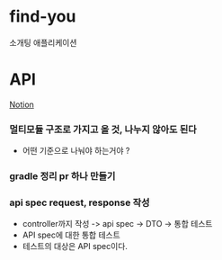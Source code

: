 # find-you
소개팅 애플리케이션

# API
[Notion](https://www.notion.so/gyeomfka/find-you-API-1d466fd5fe9e807cac27c42909ccfe88)

### 멀티모듈 구조로 가지고 올 것, 나누지 않아도 된다
- 어떤 기준으로 나눠야 하는거야 ?

### gradle 정리 pr 하나 만들기

### api spec request, response 작성
- controller까지 작성 -> api spec -> DTO -> 통합 테스트
- API spec에 대한 통합 테스트
- 테스트의 대상은 API spec이다.
